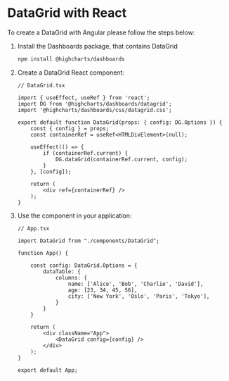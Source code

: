 DataGrid with React
===

To create a DataGrid with Angular please follow the steps below: <br>

1. Install the Dashboards package, that contains DataGrid

    ```bash
    npm install @highcharts/dashboards
    ````

3. Create a DataGrid React component:

    ```tsx
    // DataGrid.tsx

    import { useEffect, useRef } from 'react';
    import DG from '@highcharts/dashboards/datagrid';
    import '@highcharts/dashboards/css/datagrid.css';

    export default function DataGrid(props: { config: DG.Options }) {
        const { config } = props;
        const containerRef = useRef<HTMLDivElement>(null);

        useEffect(() => {
            if (containerRef.current) {
                DG.dataGrid(containerRef.current, config);
            }
        }, [config]);

        return (
            <div ref={containerRef} />
        );
    }

    ```

4. Use the component in your application:

    ```tsx
    // App.tsx

    import DataGrid from "./components/DataGrid";

    function App() {

        const config: DataGrid.Options = {
            dataTable: {
                columns: {
                    name: ['Alice', 'Bob', 'Charlie', 'David'],
                    age: [23, 34, 45, 56],
                    city: ['New York', 'Oslo', 'Paris', 'Tokyo'],
                }
            }
        }

        return (
            <div className="App">
                <DataGrid config={config} />
            </div>
        );
    }

    export default App;

    ```
